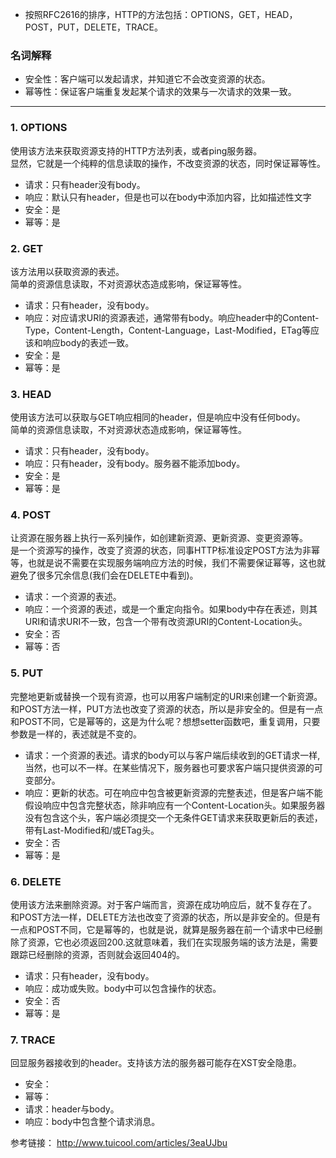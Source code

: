 * 按照RFC2616的排序，HTTP的方法包括：OPTIONS，GET，HEAD，POST，PUT，DELETE，TRACE。       

### 名词解释    

* 安全性：客户端可以发起请求，并知道它不会改变资源的状态。     
* 幂等性：保证客户端重复发起某个请求的效果与一次请求的效果一致。     
----
### 1. OPTIONS     

使用该方法来获取资源支持的HTTP方法列表，或者ping服务器。     
显然，它就是一个纯粹的信息读取的操作，不改变资源的状态，同时保证幂等性。      

* 请求：只有header没有body。      
* 响应：默认只有header，但是也可以在body中添加内容，比如描述性文字     
* 安全：是     
* 幂等：是        

### 2. GET    

该方法用以获取资源的表述。      
简单的资源信息读取，不对资源状态造成影响，保证幂等性。     

* 请求：只有header，没有body。     
* 响应：对应请求URI的资源表述，通常带有body。响应header中的Content-Type，Content-Length，Content-Language，Last-Modified，ETag等应该和响应body的表述一致。      
* 安全：是     
* 幂等：是    

### 3. HEAD    

使用该方法可以获取与GET响应相同的header，但是响应中没有任何body。     
简单的资源信息读取，不对资源状态造成影响，保证幂等性。      

* 请求：只有header，没有body。     
* 响应：只有header，没有body。服务器不能添加body。      
* 安全：是    
* 幂等：是     

### 4. POST      

让资源在服务器上执行一系列操作，如创建新资源、更新资源、变更资源等。      
是一个资源写的操作，改变了资源的状态，同事HTTP标准设定POST方法为非幂等，也就是说不需要在实现服务端响应方法的时候，我们不需要保证幂等，这也就避免了很多冗余信息(我们会在DELETE中看到)。      

* 请求：一个资源的表述。      
* 响应：一个资源的表述，或是一个重定向指令。如果body中存在表述，则其URI和请求URI不一致，包含一个带有改资源URI的Content-Location头。      
* 安全：否    
* 幂等：否     

###  5. PUT     

完整地更新或替换一个现有资源，也可以用客户端制定的URI来创建一个新资源。    
和POST方法一样，PUT方法也改变了资源的状态，所以是非安全的。但是有一点和POST不同，它是幂等的，这是为什么呢？想想setter函数吧，重复调用，只要参数是一样的，表述就是不变的。     

* 请求：一个资源的表述。请求的body可以与客户端后续收到的GET请求一样,当然，也可以不一样。在某些情况下，服务器也可要求客户端只提供资源的可变部分。     
* 响应：更新的状态。可在响应中包含被更新资源的完整表述，但是客户端不能假设响应中包含完整状态，除非响应有一个Content-Location头。如果服务器没有包含这个头，客户端必须提交一个无条件GET请求来获取更新后的表述，带有Last-Modified和/或ETag头。    
* 安全：否    
* 幂等：是    

###  6. DELETE   

使用该方法来删除资源。对于客户端而言，资源在成功响应后，就不复存在了。     
和POST方法一样，DELETE方法也改变了资源的状态，所以是非安全的。但是有一点和POST不同，它是幂等的，也就是说，就算是服务器在前一个请求中已经删除了资源，它也必须返回200.这就意味着，我们在实现服务端的该方法是，需要跟踪已经删除的资源，否则就会返回404的。    

* 请求：只有header，没有body。    
* 响应：成功或失败。body中可以包含操作的状态。   
* 安全：否    
* 幂等：是    

### 7. TRACE    

回显服务器接收到的header。支持该方法的服务器可能存在XST安全隐患。    

* 安全：
* 幂等：
* 请求：header与body。
* 响应：body中包含整个请求消息。    

参考链接： http://www.tuicool.com/articles/3eaUJbu